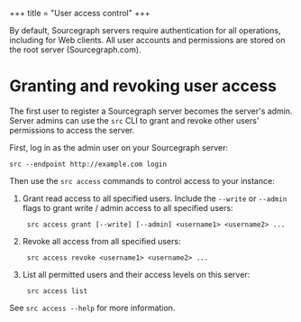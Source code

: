 +++
title = "User access control"
+++

By default, Sourcegraph servers require authentication for all
operations, including for Web clients. All user accounts and
permissions are stored on the root server (Sourcegraph.com).

# Granting and revoking user access

The first user to register a Sourcegraph server becomes the server's
admin. Server admins can use the `src` CLI to grant and revoke other
users' permissions to access the server.

First, log in as the admin user on your Sourcegraph server:

	src --endpoint http://example.com login

Then use the `src access` commands to control access to your instance:

1. Grant read access to all specified users.
   Include the `--write` or `--admin` flags to grant write / admin access to
   all specified users:

		src access grant [--write] [--admin] <username1> <username2> ...


2. Revoke all access from all specified users:
	
		src access revoke <username1> <username2> ...

3. List all permitted users and their access levels on this server:

		src access list

See `src access --help` for more information.
